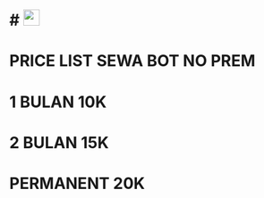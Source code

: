 # # <img src="https://github.com/TheDudeThatCode/TheDudeThatCode/blob/master/Assets/Hi.gif" width="29px"> 

# PRICE LIST SEWA BOT NO PREM

# 1 BULAN 10K

# 2 BULAN 15K

# PERMANENT 20K
